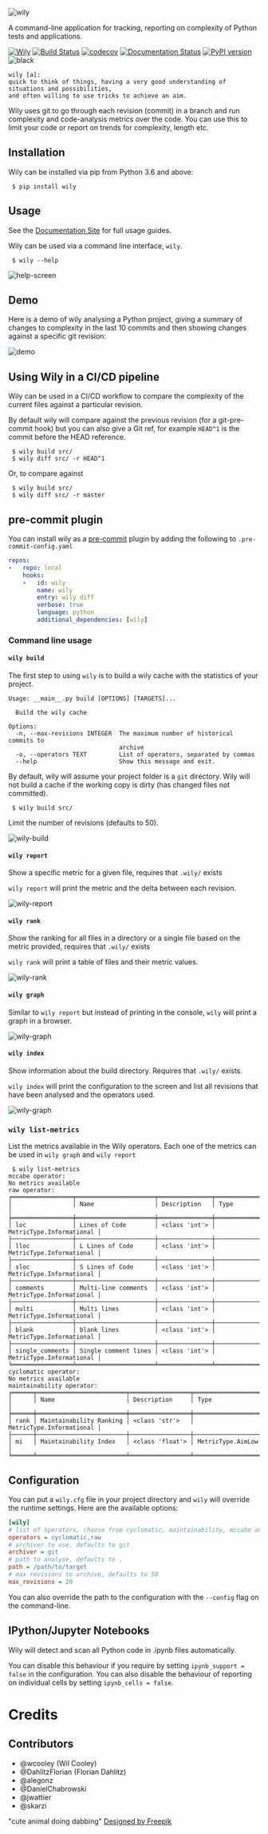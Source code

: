 ![wily](https://github.com/tonybaloney/wily/raw/master/docs/source/_static/logo.png)

A command-line application for tracking, reporting on complexity of Python tests and applications.

[![Wily](https://img.shields.io/badge/%F0%9F%A6%8A%20wily-passing-brightgreen.svg)](https://wily.readthedocs.io/)
[![Build Status](https://dev.azure.com/AnthonyShaw/wily/_apis/build/status/tonybaloney.wily?branchName=master)](https://dev.azure.com/AnthonyShaw/wily/_build/latest?definitionId=1&branchName=master)
[![codecov](https://codecov.io/gh/tonybaloney/wily/branch/master/graph/badge.svg)](https://codecov.io/gh/tonybaloney/wily) [![Documentation Status](https://readthedocs.org/projects/wily/badge/?version=latest)](https://wily.readthedocs.io/en/latest/?badge=latest) [![PyPI version](https://badge.fury.io/py/wily.svg)](https://badge.fury.io/py/wily) ![black](https://img.shields.io/badge/code%20style-black-000000.svg)


```
wily [a]:
quick to think of things, having a very good understanding of situations and possibilities, 
and often willing to use tricks to achieve an aim.
```

Wily uses git to go through each revision (commit) in a branch and run complexity and code-analysis metrics over the code. You can use this to limit your code or report on trends for complexity, length etc.

## Installation

Wily can be installed via pip from Python 3.6 and above:

```console
 $ pip install wily
```

## Usage

See the [Documentation Site](https://wily.readthedocs.io/) for full usage guides.

Wily can be used via a command line interface, `wily`.

```console
 $ wily --help
```

![help-screen](https://github.com/tonybaloney/wily/raw/master/docs/source/_static/wily_help.png)

## Demo

Here is a demo of wily analysing a Python project, giving a summary of changes to complexity in the last 10 commits and then showing changes against a specific git revision: 

![demo](./docs/source/_static/termtosvg_leo0ur6s.svg)

## Using Wily in a CI/CD pipeline

Wily can be used in a CI/CD workflow to compare the complexity of the current files against a particular revision.

By default wily will compare against the previous revision (for a git-pre-commit hook) but you can also give a Git ref, for example `HEAD^1` is the commit before the HEAD reference.

```console
 $ wily build src/
 $ wily diff src/ -r HEAD^1
```

Or, to compare against

```console
 $ wily build src/
 $ wily diff src/ -r master
```

## pre-commit plugin

You can install wily as a [pre-commit](http://www.pre-commit.com/) plugin by adding the following to ``.pre-commit-config.yaml``

```yaml
repos:
-   repo: local
    hooks:
    -   id: wily
        name: wily
        entry: wily diff
        verbose: true
        language: python
        additional_dependencies: [wily]
```

### Command line usage

#### `wily build`

The first step to using `wily` is to build a wily cache with the statistics of your project. 

```
Usage: __main__.py build [OPTIONS] [TARGETS]...

  Build the wily cache

Options:
  -n, --max-revisions INTEGER  The maximum number of historical commits to
                               archive
  -o, --operators TEXT         List of operators, separated by commas
  --help                       Show this message and exit.
```

By default, wily will assume your project folder is a `git` directory. Wily will not build a cache if the working copy is dirty (has changed files not committed).

```console
 $ wily build src/
 ```

Limit the number of revisions (defaults to 50).

![wily-build](https://github.com/tonybaloney/wily/raw/master/docs/source/_static/wily_build.png)


#### `wily report`

Show a specific metric for a given file, requires that `.wily/` exists

`wily report` will print the metric and the delta between each revision.

![wily-report](https://github.com/tonybaloney/wily/raw/master/docs/source/_static/wily_report.png)

#### `wily rank`

Show the ranking for all files in a directory or a single file based on the metric provided, requires that `.wily/` exists

`wily rank` will print a table of files and their metric values.

![wily-rank](https://github.com/tonybaloney/wily/raw/master/docs/source/_static/wily_rank.png)

#### `wily graph`

Similar to `wily report` but instead of printing in the console, `wily` will print a graph in a browser.

![wily-graph](https://github.com/tonybaloney/wily/raw/master/docs/source/_static/single_metric_graph.png)

#### `wily index`

Show information about the build directory. Requires that `.wily/` exists.

`wily index` will print the configuration to the screen and list all revisions that have been analysed and the operators used.

![wily-graph](https://github.com/tonybaloney/wily/raw/master/docs/source/_static/wily_index.png)

 
### `wily list-metrics`

List the metrics available in the Wily operators. Each one of the metrics can be used in `wily graph` and `wily report`

```console
 $ wily list-metrics
mccabe operator:
No metrics available
raw operator:
╒═════════════════╤══════════════════════╤═══════════════╤══════════════════════════╕
│                 │ Name                 │ Description   │ Type                     │
╞═════════════════╪══════════════════════╪═══════════════╪══════════════════════════╡
│ loc             │ Lines of Code        │ <class 'int'> │ MetricType.Informational │
├─────────────────┼──────────────────────┼───────────────┼──────────────────────────┤
│ lloc            │ L Lines of Code      │ <class 'int'> │ MetricType.Informational │
├─────────────────┼──────────────────────┼───────────────┼──────────────────────────┤
│ sloc            │ S Lines of Code      │ <class 'int'> │ MetricType.Informational │
├─────────────────┼──────────────────────┼───────────────┼──────────────────────────┤
│ comments        │ Multi-line comments  │ <class 'int'> │ MetricType.Informational │
├─────────────────┼──────────────────────┼───────────────┼──────────────────────────┤
│ multi           │ Multi lines          │ <class 'int'> │ MetricType.Informational │
├─────────────────┼──────────────────────┼───────────────┼──────────────────────────┤
│ blank           │ blank lines          │ <class 'int'> │ MetricType.Informational │
├─────────────────┼──────────────────────┼───────────────┼──────────────────────────┤
│ single_comments │ Single comment lines │ <class 'int'> │ MetricType.Informational │
╘═════════════════╧══════════════════════╧═══════════════╧══════════════════════════╛
cyclomatic operator:
No metrics available
maintainability operator:
╒══════╤═════════════════════════╤═════════════════╤══════════════════════════╕
│      │ Name                    │ Description     │ Type                     │
╞══════╪═════════════════════════╪═════════════════╪══════════════════════════╡
│ rank │ Maintainability Ranking │ <class 'str'>   │ MetricType.Informational │
├──────┼─────────────────────────┼─────────────────┼──────────────────────────┤
│ mi   │ Maintainability Index   │ <class 'float'> │ MetricType.AimLow        │
╘══════╧═════════════════════════╧═════════════════╧══════════════════════════╛
```

## Configuration

You can put a `wily.cfg` file in your project directory and `wily` will override the runtime settings. Here are the available options:

```ini
[wily]
# list of operators, choose from cyclomatic, maintainability, mccabe and raw
operators = cyclomatic,raw
# archiver to use, defaults to git
archiver = git
# path to analyse, defaults to .
path = /path/to/target
# max revisions to archive, defaults to 50
max_revisions = 20
```

You can also override the path to the configuration with the `--config` flag on the command-line.

## IPython/Jupyter Notebooks

Wily will detect and scan all Python code in .ipynb files automatically. 

You can disable this behaviour if you require by setting `ipynb_support = false` in the configuration.
You can also disable the behaviour of reporting on individual cells by setting `ipynb_cells = false`.


# Credits

## Contributors

- @wcooley (Wil Cooley)
- @DahlitzFlorian (Florian Dahlitz)
- @alegonz
- @DanielChabrowski
- @jwattier
- @skarzi

"cute animal doing dabbing" [Designed by Freepik](https://www.freepik.com/free-vector/cute-animal-doing-dabbing_2462508.htm)
